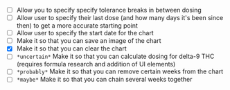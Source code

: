 - [ ] Allow you to specify specify tolerance breaks in between dosing
- [ ] Allow user to specify their last dose (and how many days it's been since then) to get a more accurate starting point
- [ ] Allow user to specify the start date for the chart
- [ ] Make it so that you can save an image of the chart
- [x] Make it so that you can clear the chart
- [ ] `*uncertain*` Make it so that you can calculate dosing for delta-9 THC (requires formula research and addition of UI elements)
- [ ] `*probably*` Make it so that you can remove certain weeks from the chart
- [ ] `*maybe*` Make it so that you can chain several weeks together
